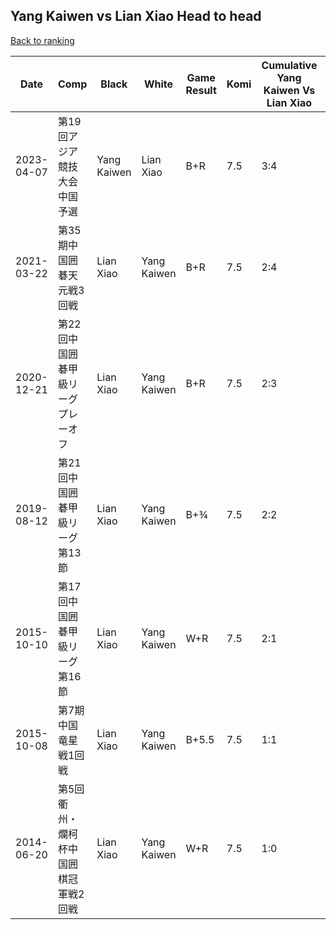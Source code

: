 ## Yang Kaiwen vs Lian Xiao Head to head

[Back to ranking](../../index.md)




| **Date** | **Comp** | **Black** | **White** | **Game Result** | **Komi** | **Cumulative Yang Kaiwen Vs Lian Xiao** | **Yang Kaiwen Streak** | **Lian Xiao Streak** | 
| --- | --- | --- | --- | --- | --- | --- | --- | --- |
| 2023-04-07 | 第19回アジア競技大会中国予選 | Yang Kaiwen | Lian Xiao | B+R | 7.5 | 3:4 | 1 | 0 | 
| 2021-03-22 | 第35期中国囲碁天元戦3回戦 | Lian Xiao | Yang Kaiwen | B+R | 7.5 | 2:4 | 0 | 3 | 
| 2020-12-21 | 第22回中国囲碁甲級リーグプレーオフ | Lian Xiao | Yang Kaiwen | B+R | 7.5 | 2:3 | 0 | 2 | 
| 2019-08-12 | 第21回中国囲碁甲級リーグ第13節 | Lian Xiao | Yang Kaiwen | B+¾ | 7.5 | 2:2 | 0 | 1 | 
| 2015-10-10 | 第17回中国囲碁甲級リーグ第16節 | Lian Xiao | Yang Kaiwen | W+R | 7.5 | 2:1 | 1 | 0 | 
| 2015-10-08 | 第7期中国竜星戦1回戦 | Lian Xiao | Yang Kaiwen | B+5.5 | 7.5 | 1:1 | 0 | 1 | 
| 2014-06-20 | 第5回衢州・爛柯杯中国囲棋冠軍戦2回戦 | Lian Xiao | Yang Kaiwen | W+R | 7.5 | 1:0 | 1 | 0 |




